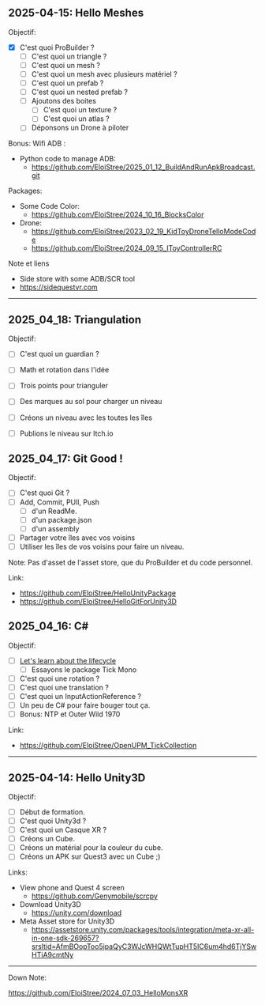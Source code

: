 
## 2025-04-15: Hello Meshes

Objectif: 
- [x] C'est quoi ProBuilder ?
  - [ ] C'est quoi un triangle ?
  - [ ] C'est quoi un mesh ?
  - [ ] C'est quoi un mesh avec plusieurs matériel ?
  - [ ] C'est quoi un prefab ?
  - [ ] C'est quoi un nested prefab ?
  - [ ] Ajoutons des boites
    - [ ] C'est quoi un texture ?
    - [ ] C'est quoi un atlas ?
  - [ ] Déponsons un Drone à piloter

Bonus: Wifi ADB :
- Python code to manage ADB:
  - https://github.com/EloiStree/2025_01_12_BuildAndRunApkBroadcast.git

Packages: 
- Some Code Color:
  - https://github.com/EloiStree/2024_10_16_BlocksColor
- Drone: 
  - https://github.com/EloiStree/2023_02_19_KidToyDroneTelloModeCode
  - https://github.com/EloiStree/2024_09_15_IToyControllerRC
     
Note et liens
- Side store with some ADB/SCR tool
 - https://sidequestvr.com


---------------

## 2025_04_18: Triangulation

Objectif: 
- [ ] C'est quoi un guardian ?
- [ ] Math et rotation dans l'idée
- [ ] Trois points pour trianguler
- [ ] Des marques au sol pour charger un niveau
- [ ] Créons un niveau avec les toutes les îles
- [ ] Publions le niveau sur Itch.io




## 2025_04_17: Git Good !

Objectif:
- [ ] C'est quoi Git ?
- [ ] Add, Commit, PUll, Push
  - [ ] d'un ReadMe.
  - [ ] d'un package.json
  - [ ] d'un assembly
- [ ] Partager votre îles avec vos voisins
- [ ] Utiliser les îles de vos voisins pour faire un niveau.

Note: Pas d'asset de l'asset store, que du ProBuilder et du code personnel.

Link:
- https://github.com/EloiStree/HelloUnityPackage
- https://github.com/EloiStree/HelloGitForUnity3D

## 2025_04_16: C#

Objectif: 
- [ ] [Let's learn about the lifecycle](https://www.google.com/search?q=unity3D+MonoBehaviour+life+cycle)
  - [ ] Essayons le package Tick Mono
- [ ] C'est quoi une rotation ?
- [ ] C'est quoi une translation ?
- [ ] C'est quoi un InputActionReference ?
- [ ] Un peu de C# pour faire bouger tout ça.
- [ ] Bonus: NTP et Outer Wild 1970

Link: 
- https://github.com/EloiStree/OpenUPM_TickCollection

--------------



## 2025-04-14: Hello Unity3D

Objectif: 
- [ ] Début de formation.
- [ ] C'est quoi Unity3d ?
- [ ] C'est quoi un Casque XR ?
- [ ] Créons un Cube.
- [ ] Créons un matérial pour la couleur du cube.
- [ ] Créons un APK sur Quest3 avec un Cube ;)

Links:
- View phone and Quest 4 screen
  - https://github.com/Genymobile/scrcpy
- Download Unity3D
  - https://unity.com/download
- Meta Asset store for Unity3D
  - https://assetstore.unity.com/packages/tools/integration/meta-xr-all-in-one-sdk-269657?srsltid=AfmBOopToo5ipaQyC3WJcWHQWtTupHT5IC6um4hd6TjYSwHTiA9cmtNy
 




-------


Down Note:

https://github.com/EloiStree/2024_07_03_HelloMonsXR
